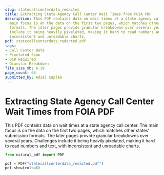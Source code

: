 ```yaml
---
slug: statecallcenterdata_redacted
title: Extracting State Agency Call Center Wait Times from FOIA PDF
description: This PDF contains data on wait times at a state agency call center. The
  main focus is on the data on the first two pages, which matches other states' submission
  formats. The later pages provide granular breakdowns over several years. Challenges
  include it being heavily pixelated, making it hard to read numbers and text, with
  inconsistent and unreadable charts.
pdf: statecallcenterdata_redacted.pdf
tags:
- Call Center Data
- Pixelated Scan
- OCR Required
- Granular Breakdown
file_size_mb: 6.19
page_count: 66
submitted_by: Adiel Kaplan
---
```

# Extracting State Agency Call Center Wait Times from FOIA PDF

This PDF contains data on wait times at a state agency call center. The main focus is on the data on the first two pages, which matches other states' submission formats. The later pages provide granular breakdowns over several years. Challenges include it being heavily pixelated, making it hard to read numbers and text, with inconsistent and unreadable charts.

```python
from natural_pdf import PDF

pdf = PDF("statecallcenterdata_redacted.pdf")
pdf.show(cols=6)
```